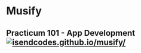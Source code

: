 # Musify
## Practicum 101 - App Development [![isendcodes.github.io/musify/](https://img.shields.io/badge/https://isendcodes.github.io/musify-preview-green)](https://isendcodes.github.io/musify/)
